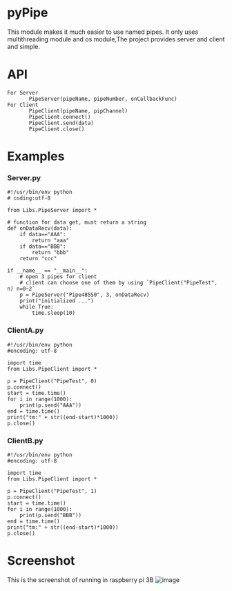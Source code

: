 # pyPipe

This module makes it much easier to use named pipes. It only uses multithreading module and os module,The project provides server and client and simple.


# API
```
For Server 
       PipeServer(pipeName, pipeNumber, onCallbackFunc)
For Client
       PipeClient(pipeName, pipChannel)
       PipeClient.connect()
       PipeClient.send(data)
       PipeClient.close()
```
# Examples

### Server.py
```
#!/usr/bin/env python
# coding:utf-8

from Libs.PipeServer import *

# function for data get, must return a string
def onDataRecv(data):
    if data=="AAA":
        return "aaa"
    if data=="BBB":
        return "bbb"
    return "ccc"

if __name__ == "__main__":
    # open 3 pipes for client
    # client can choose one of them by using `PipeClient("PipeTest", n) n=0~2`
    p = PipeServer("Pipe485S0", 3, onDataRecv)
    print("initialized ...")
    while True:
        time.sleep(10)
```

### ClientA.py
```
#!/usr/bin/env python
#encoding: utf-8

import time
from Libs.PipeClient import *

p = PipeClient("PipeTest", 0)
p.connect()
start = time.time()
for i in range(1000):
    print(p.send("AAA"))
end = time.time()
print("tm:" + str((end-start)*1000))
p.close()
```



### ClientB.py
```
#!/usr/bin/env python
#encoding: utf-8

import time
from Libs.PipeClient import *

p = PipeClient("PipeTest", 1)
p.connect()
start = time.time()
for i in range(1000):
    print(p.send("BBB"))
end = time.time()
print("tm:" + str((end-start)*1000))
p.close()
```
# Screenshot
This is the screenshot of running in raspberry pi 3B
![image](https://raw.githubusercontent.com/xeden3/pyPipe/master/screenshot.png)
